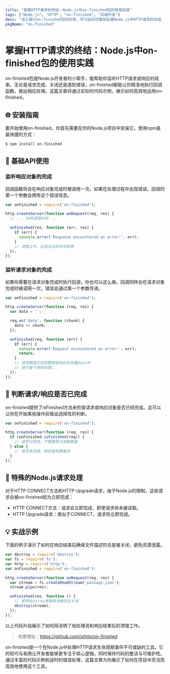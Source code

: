 ```yaml
---
title: "掌握HTTP请求的终结：Node.js中on-finished包的使用实践"
tags: ["Node.js", "HTTP", "on-finished", "后端开发"]
desc: "深入探讨on-finished包的妙用，学习如何优雅地处理Node.js中HTTP请求的完成、关闭或错误事件。"
pkgName: "on-finished"
---
```


# 掌握HTTP请求的终结：Node.js中on-finished包的使用实践

on-finished包是Node.js开发者的小帮手，能帮助你监听HTTP请求或响应的结束。无论是请求完成、关闭还是遇到错误，on-finished都能让你精准地执行回调函数，做出相应处理。这篇文章将通过实际的代码示例，展示如何高效地运用on-finished。

## 🌐 安装指南

要开始使用on-finished，你首先需要在你的Node.js项目中安装它。使用npm是最快捷的方式：

```bash
$ npm install on-finished
```

## 🧩 基础API使用

### 监听响应对象的完成

回调函数将会在响应对象完成时被调用一次。如果在处理过程中出现错误，回调的第一个参数会携带这个错误信息。

```javascript
var onFinished = require('on-finished');

http.createServer(function onRequest(req, res) {
  // ... 你的逻辑代码 ...

  onFinished(res, function (err, res) {
    if (err) {
      console.error('Response encountered an error:', err);
    }
    // 清理工作，比如关闭文件句柄等
  });
});
```

### 监听请求对象的完成

如果你需要在请求对象完成时执行回调，你也可以这么做。回调同样会在请求对象完成时被调用一次，错误会通过第一个参数传递。

```javascript
var onFinished = require('on-finished');

http.createServer(function (req, res) {
  var data = '';

  req.on('data', function (chunk) {
    data += chunk;
  });

  onFinished(req, function (err) {
    if (err) {
      console.error('Request encountered an error:', err);
      return;
    }
    // 请求数据已经完整接收到此处变量data中
    // 进行接下来的处理...
  });
});
```

## 🧰 判断请求/响应是否已完成

on-finished提供了isFinished方法来检查请求或响应对象是否已经完成。这可以让你在开始某些操作前做出选择性的判断。

```javascript
var onFinished = require('on-finished');

http.createServer(function (req, res) {
  if (onFinished.isFinished(req)) {
    // 请求已完成，不需要再次读取数据
  } else {
    // 请求未完成，继续监听数据流
  }
});
```

## 🎯 特殊的Node.js请求处理

对于HTTP CONNECT方法和HTTP Upgrade请求，由于Node.js的限制，这些请求会被on-finished视为立即完成：

- HTTP CONNECT方法：请求会立即完成，即使请求体未被读取。
- HTTP Upgrade请求：类似于CONNECT，请求将立即完成。

## 💡 实战示例

下面的例子演示了如何在响应结束后确保文件描述符总是被关闭，避免资源泄露。

```javascript
var destroy = require('destroy');
var fs = require('fs');
var http = require('http');
var onFinished = require('on-finished');

http.createServer(function onRequest(req, res) {
  var stream = fs.createReadStream('package.json');
  stream.pipe(res);

  onFinished(res, function () {
    // 使用destroy来确保流被完全关闭
    destroy(stream);
  });
});
```

以上代码片段展示了如何简洁明了地处理流和响应结束后的清理工作。

> 仓库地址：https://github.com/jshttp/on-finished

on-finished是一个在Node.js中处理HTTP请求生命周期事件不可或缺的工具。它的轻巧与易用让开发者能够更专注于核心逻辑，同时保持代码的整洁与可维护性。通过丰富的代码示例和适时的错误处理，这篇文章为你展示了如何在项目中灵活而高效地使用这个工具。